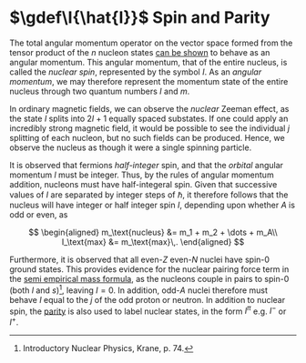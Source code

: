 $\gdef\I{\hat{I}}$
Spin and Parity
===============
The total angular momentum operator on the vector space formed from the tensor product of the $n$ nucleon states [can be shown](../../quantum-mechanics/angular-momentum-addition.md) to behave as an angular momentum. This angular momentum, that of the entire nucleus, is called the _nuclear spin_, represented by the symbol $I$. As an _angular momentum_, we may therefore represent the momentum state of the entire nucleus through two quantum numbers $I$ and $m$.

In ordinary magnetic fields, we can observe the _nuclear_ Zeeman effect, as the state $I$ splits into $2I+1$ equally spaced substates. If one could apply an incredibly strong magnetic field, it would be possible to see the individual $j$ splitting of each nucleon, but no such fields can be produced. Hence, we observe the nucleus as though it were a single spinning particle.

It is observed that fermions _half-integer_ spin, and that the _orbital_ angular momentum $l$ must be integer. Thus, by the rules of angular momentum addition, nucleons must have half-integeral spin. Given that successive values of $I$ are separated by integer steps of $\hbar$, it therefore follows that the nucleus will have integer or half integer spin $I$, depending upon whether $A$ is odd or even, as

$$
\begin{aligned}
m_\text{nucleus} &= m_1 + m_2 + \dots + m_A\\
I_\text{max} &= m_\text{max}\,.
\end{aligned}
$$

Furthermore, it is observed that all even-$Z$ even-$N$ nuclei have spin-$0$ ground states. This provides evidence for the nuclear pairing force term in the [semi empirical mass formula](binding-energy.md#Parity), as the nucleons couple in pairs to spin-$0$ (both $l$ and $s$)[^1], leaving $I=0$. In addition, odd-$A$ nuclei therefore must behave $I$ equal to the $j$ of the odd proton or neutron.<!-- TODO is this spin-0 SPIN or TOTAL ang-mom for the nucleons? -->
In addition to nuclear spin, the [parity](../../quantum-mechanics/parity.md) is also used to label nuclear states, in the form $I^\pi$ e.g. $I^-$ or $I^+$.


 <!-- p73 ## -->

[^1]: Introductory Nuclear Physics, Krane, p. 74.
